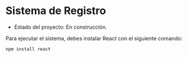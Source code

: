 <h1>Sistema de Registro</h1>

- Estado del proyecto: En construcción.

Para ejecutar el sistema, debes instalar React con el siguiente comando:

```npm install react```
